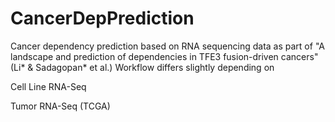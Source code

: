 # CancerDepPrediction

Cancer dependency prediction based on RNA sequencing data as part of "A landscape and prediction of dependencies in TFE3 fusion-driven cancers" (Li* & Sadagopan* et al.)
Workflow differs slightly depending on 

Cell Line RNA-Seq

Tumor RNA-Seq (TCGA)
